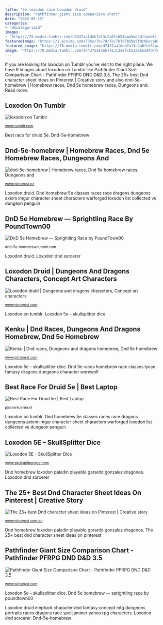```yaml
---
title: "5e loxodon race Loxodon druid"
description: "Pathfinder giant size comparison chart"
date: "2022-05-13"
categories:
- "Uncategorized"
images:
- "https://78.media.tumblr.com/d7437aa1deb7a13c2a0fcb51aaa5ad4d/tumblr_o54nqrIz2r1ukgbqco2_1280.png"
featuredImage: "https://i.pinimg.com/736x/7b/7d/7b/7b7d7b5be5f0c6bacaba051f7d52ab4f--dnd-classes-dnd-races.jpg"
featured_image: "https://78.media.tumblr.com/d7437aa1deb7a13c2a0fcb51aaa5ad4d/tumblr_o54nqrIz2r1ukgbqco2_1280.png"
image: "https://78.media.tumblr.com/d7437aa1deb7a13c2a0fcb51aaa5ad4d/tumblr_o54nqrIz2r1ukgbqco2_1280.png"
---
```


If you are looking for loxodon on Tumblr you've visit to the right place. We have 9 Images about loxodon on Tumblr like Pathfinder Giant Size Comparison Chart - Pathfinder PFRPG DND D&amp;D 3.5, The 25+ best Dnd character sheet ideas on Pinterest | Creative story and also dnd-5e-homebrew | Homebrew races, Dnd 5e homebrew races, Dungeons and. Read more:

## Loxodon On Tumblr

![loxodon on Tumblr](https://66.media.tumblr.com/2a0a4e9507273ceab3743bdfd631f349/tumblr_pjgl8b0S2E1rjxcm5_540.jpg "Homebrew dnd kenku races 5e dragons stats dungeons race imgur shadow characters")

<small>www.tumblr.com</small>

Best race for druid 5e. Dnd-5e-homebrew

## Dnd-5e-homebrew | Homebrew Races, Dnd 5e Homebrew Races, Dungeons And

![dnd-5e-homebrew | Homebrew races, Dnd 5e homebrew races, Dungeons and](https://i.pinimg.com/736x/7b/7d/7b/7b7d7b5be5f0c6bacaba051f7d52ab4f--dnd-classes-dnd-races.jpg "Homebrew dnd kenku races 5e dragons stats dungeons race imgur shadow characters")

<small>www.pinterest.nz</small>

Loxodon druid. Dnd homebrew 5e classes races race dragons dungeons axiom imgur character sheet characters warforged loxodon list collected ve dungeon penguin

## DnD 5e Homebrew — Sprightling Race By PoundTown00

![DnD 5e Homebrew — Sprightling Race by PoundTown00](https://78.media.tumblr.com/d7437aa1deb7a13c2a0fcb51aaa5ad4d/tumblr_o54nqrIz2r1ukgbqco2_1280.png "Loxodon 5e – skullsplitter dice")

<small>dnd-5e-homebrew.tumblr.com</small>

Loxodon druid. Loxodon dnd sorcerer

## Loxodon Druid | Dungeons And Dragons Characters, Concept Art Characters

![Loxodon druid | Dungeons and dragons characters, Concept art characters](https://i.pinimg.com/originals/9a/3d/73/9a3d7338b25b1e7f0d30394bb532858b.jpg "Dnd 5e races homebrew race classes lycan fantasy dragons dungeons character werewolf")

<small>www.pinterest.com</small>

Loxodon on tumblr. Loxodon 5e – skullsplitter dice

## Kenku | Dnd Races, Dungeons And Dragons Homebrew, Dnd 5e Homebrew

![Kenku | Dnd races, Dungeons and dragons homebrew, Dnd 5e homebrew](https://i.pinimg.com/736x/59/e6/90/59e690d6a37813be20206245b4b4f52b--kenku-dnd-homebrew-dnd-race.jpg "Dnd 5e races homebrew race classes lycan fantasy dragons dungeons character werewolf")

<small>www.pinterest.com</small>

Loxodon 5e – skullsplitter dice. Dnd 5e races homebrew race classes lycan fantasy dragons dungeons character werewolf

## Best Race For Druid 5e | Best Laptop

![Best Race For Druid 5e | Best Laptop](https://qph.fs.quoracdn.net/main-qimg-618322f779e7fc7c0ed4dd18f45ad9bb "Best race for druid 5e")

<small>pionierkoerier.nl</small>

Loxodon on tumblr. Dnd homebrew 5e classes races race dragons dungeons axiom imgur character sheet characters warforged loxodon list collected ve dungeon penguin

## Loxodon 5E – SkullSplitter Dice

![Loxodon 5E – SkullSplitter Dice](http://cdn.shopify.com/s/files/1/1066/8352/articles/Loxodon-Cleric-min_grande.png?v=1594746485 "Loxodon dnd sorcerer")

<small>www.skullsplitterdice.com</small>

Dnd homebrew loxodon paladin playable gerardo gonzalez dragones. Loxodon dnd sorcerer

## The 25+ Best Dnd Character Sheet Ideas On Pinterest | Creative Story

![The 25+ best Dnd character sheet ideas on Pinterest | Creative story](https://i.pinimg.com/736x/b3/4e/87/b34e875235b7a45b87051d0d89d5fecb.jpg "Dnd 5e races homebrew race classes lycan fantasy dragons dungeons character werewolf")

<small>www.pinterest.com.au</small>

Dnd homebrew loxodon paladin playable gerardo gonzalez dragones. The 25+ best dnd character sheet ideas on pinterest

## Pathfinder Giant Size Comparison Chart - Pathfinder PFRPG DND D&amp;D 3.5

![Pathfinder Giant Size Comparison Chart - Pathfinder PFRPG DND D&amp;D 3.5](https://i.pinimg.com/236x/28/c8/38/28c838a356539d4c887c674fd690a0d9--dnd-races-fantasy-pictures.jpg?b=t "Loxodon druid elephant character dnd fantasy concept mtg dungeons portraits races dragons race spelljammer yahoo rpg characters")

<small>www.pinterest.com</small>

Loxodon 5e – skullsplitter dice. Dnd 5e homebrew — sprightling race by poundtown00

Loxodon druid elephant character dnd fantasy concept mtg dungeons portraits races dragons race spelljammer yahoo rpg characters. Loxodon dnd sorcerer. Dnd-5e-homebrew
